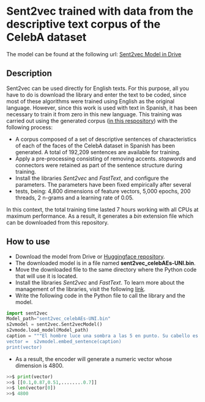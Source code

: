 # Sent2vec trained with data from the descriptive text corpus of the CelebA dataset

The model can be found at the following url:
[Sent2vec Model in Drive](https://drive.google.com/drive/folders/188iDo2aBiWdTbZ1jicZV0k7gXC7_Tr_a?usp=sharing)

## Description
Sent2vec can be used directly for English texts. For this purpose, all you have to do is download the library and enter the text to be coded, since most 
of these algorithms were trained using English as the original language. However, since this work is used with text in Spanish, it has been necessary 
to train it from zero in this new language. This training was carried out using the generated corpus ([in this respository](https://huggingface.co/datasets/oeg/CelebA_Sent2Vect_Sp)) 
with the following process:
- A corpus composed of a set of descriptive sentences of characteristics of each of the faces of the CelebA dataset in Spanish has been generated.
  A total of 192,209 sentences are available for training.
- Apply a pre-processing consisting of removing accents. _stopwords_ and connectors were retained as part of the sentence structure during training.
- Install the libraries _Sent2vec_ and _FastText_, and configure the parameters. The parameters have been fixed empirically after several
- tests, being: 4,800 dimensions of feature vectors, 5,000 epochs, 200 threads, 2 n-grams and a learning rate of 0.05.

In this context, the total training time lasted 7 hours working with all CPUs at maximum performance. 
As a result, it generates a _bin_ extension file which can be downloaded from this repository.

## How to use
- Download the model from Drive or [Huggingface repository](https://huggingface.co/oeg/Sent2vec_CelebA_Sp/). 
- The downloaded model is in a file named **sent2vec_celebAEs-UNI.bin**.
- Move the downloaded file to the same directory where the Python code that will use it is located.
- Install the libraries _Sent2vec_ and _FastText_. To learn more about the management of the libraries, visit the following [link](https://ilmoirfan.com/how-to-train-sent2vec-model/).
- Write the following code in the Python file to call the library and the model.

```python
import sent2vec
Model_path="sent2vec_celebAEs-UNI.bin"
s2vmodel = sent2vec.Sent2vecModel()
s2vmode.load_model(Model_path)
caption = """El hombre luce una sombra a las 5 en punto. Su cabello es de color negro. Tiene una nariz grande con cejas tupidas. El hombre se ve atractivo"
vector =  s2vmodel.embed_sentence(caption)
print(vector)
```
- As a result, the encoder will generate a numeric vector whose dimension is 4800.

```python
>>$ print(vector)
>>$ [[0.1,0.87,0.51,........0.7]]
>>$ len(vector[0])
>>$ 4800
```

